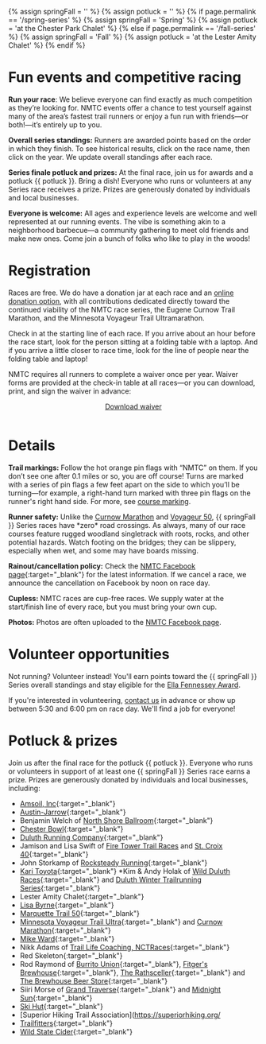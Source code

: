 {% assign springFall = '' %}
{% assign potluck = '' %}
{% if page.permalink == '/spring-series' %}
  {% assign springFall = 'Spring' %}
  {% assign potluck = 'at the Chester Park Chalet' %}
{% else if page.permalink == '/fall-series' %}
  {% assign springFall = 'Fall' %}
  {% assign potluck = 'at the Lester Amity Chalet' %}
{% endif %}

# Fun events and competitive racing

**Run your race**: We believe everyone can find exactly as much competition as they’re looking for. NMTC events offer a chance to test yourself against many of the area’s fastest trail runners or enjoy a fun run with friends—or both!—it’s entirely up to you.

**Overall series standings:** Runners are awarded points based on the order in which they finish. To see historical results, click on the race name, then click on the year. We update overall standings after each race.

**Series finale potluck and prizes:** At the final race, join us for awards and a potluck {{ potluck }}. Bring a dish! Everyone who runs or volunteers at any Series race receives a prize. Prizes are generously donated by individuals and local businesses.

**Everyone is welcome:** All ages and experience levels are welcome and well represented at our running events. The vibe is something akin to a neighborhood barbecue—a community gathering to meet old friends and make new ones. Come join a bunch of folks who like to play in the woods!

# Registration

Races are free. We do have a donation jar at each race and an [online donation option](/donate), with all contributions dedicated directly toward the continued viability of the NMTC race series, the Eugene Curnow Trail Marathon, and the Minnesota Voyageur Trail Ultramarathon.

Check in at the starting line of each race. If you arrive about an hour before the race start, look for the person sitting at a folding table with a laptop. And if you arrive a little closer to race time, look for the line of people near the folding table and laptop!  

NMTC requires all runners to complete a waiver once per year. Waiver forms are provided at the check-in table at all races—or you can download, print, and sign the waiver in advance:

<div class="container" style="display:flex;padding-bottom:1em;">
  <a href="https://drive.google.com/file/d/1Oi7ZZGoC_LKUgtKJ8Bj_u7ClPld5iRRD/view" style="margin: 0 auto;" target="blank">
    <div class="button">Download waiver</div>
  </a>
</div>

# Details

**Trail markings:** Follow the hot orange pin flags with “NMTC” on them. If you don’t see one after 0.1 miles or so, you are off course! Turns are marked with a series of pin flags a few feet apart on the side to which you’ll be turning—for example, a right-hand turn marked with three pin flags on the runner's right hand side. For more, see [course marking](/course-marking).

**Runner safety:** Unlike the [Curnow Marathon](/curnow) and [Voyageur 50](/voyageur), {{ springFall }} Series races have \*zero\* road crossings. As always, many of our race courses feature rugged woodland singletrack with roots, rocks, and other potential hazards. Watch footing on the bridges; they can be slippery, especially when wet, and some may have boards missing.

**Rainout/cancellation policy:** Check the [NMTC Facebook page](https://www.facebook.com/runnmtc/){:target="_blank"} for the latest information. If we cancel a race, we announce the cancellation on Facebook by noon on race day. 

**Cupless:** NMTC races are cup-free races. We supply water at the start/finish line of every race, but you must bring your own cup.

**Photos:** Photos are often uploaded to the [NMTC Facebook page](https://www.facebook.com/runnmtc).

# Volunteer opportunities

Not running? Volunteer instead! You'll earn points toward the {{ springFall }} Series overall standings and stay eligible for the [Ella Fennessey Award](/fennessey-award).

If you're interested in volunteering, [contact us](/contact) in advance or show up between 5:30 and 6:00 pm on race day. We'll find a job for everyone!

# Potluck & prizes

Join us after the final race for the potluck {{ potluck }}. Everyone who runs or volunteers in support of at least one {{ springFall }} Series race earns a prize. Prizes are generously donated by individuals and local businesses, including:

* [Amsoil, Inc](https://www.amsoil.com/){:target="_blank"}
* [Austin-Jarrow](https://www.austin-jarrow.com/){:target="_blank"}
* Benjamin Welch of [North Shore Ballroom](https://northshoreballroom.dance/){:target="_blank"}
* [Chester Bowl](https://www.chesterbowl.org/){:target="_blank"}
* [Duluth Running Company](https://duluthrunning.com/){:target="_blank"}
* Jamison and Lisa Swift of [Fire Tower Trail Races](https://firetowertrailraces.com/) and [St. Croix 40](https://stcroixwinterultra.com/about-us/){:target="_blank"}
* John Storkamp of [Rocksteady Running](https://www.rocksteadyrunning.com/){:target="_blank"}
* [Kari Toyota](https://www.karitoyota.com/){:target="_blank"}
*Kim & Andy Holak of [Wild Duluth Races](https://www.wildduluthraces.com/){:target="_blank"} and
[Duluth Winter Trailrunning Series](https://www.duluthwintertrailseries.com/){:target="_blank"}
* Lester Amity Chalet[](){:target="_blank"}
* [Lisa Byrne](https://www.theduluthrundown.com/tag/lisa-byrne/){:target="_blank"}
* [Marquette Trail 50](https://www.marquettetrail50.com/){:target="_blank"}
* [Minnesota Voyageur Trail Ultra](/voyageur){:target="_blank"} and [Curnow Marathon](/curnow){:target="_blank"}
* [Mike Ward](https://mikeward.cool/){:target="_blank"}
* Nikk Adams of [Trail Life Coaching, NCTRaces](https://www.traillifellc.com/about){:target="_blank"}
* Red Skeleton[](){:target="_blank"}
* Rod Raymond of [Burrito Union](https://burritounion.com/){:target="_blank"},
  [Fitger's Brewhouse](https://fitgersbrewhouse.com/){:target="_blank"},
  [The Rathsceller](https://rathskellerduluth.com/){:target="_blank"} and
  [The Brewhouse Beer Store](https://store.fitgersbrewhouse.com/){:target="_blank"}
* Siiri Morse of [Grand Traverse](https://grandtraverseduluth.com/){:target="_blank"} and
  [Midnight Sun](https://www.mnspas.com/){:target="_blank"}
* [Ski Hut](https://www.skihut.com/){:target="_blank"}
* [Superior Hiking Trail Association](https://superiorhiking.org/
* [Trailfitters](https://trailfitters.com/){:target="_blank"}
* [Wild State Cider](https://wildstatecider.com/){:target="_blank"}
